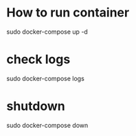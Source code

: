 # How to run container

sudo docker-compose up -d


# check logs
sudo docker-compose logs


# shutdown 
sudo docker-compose down